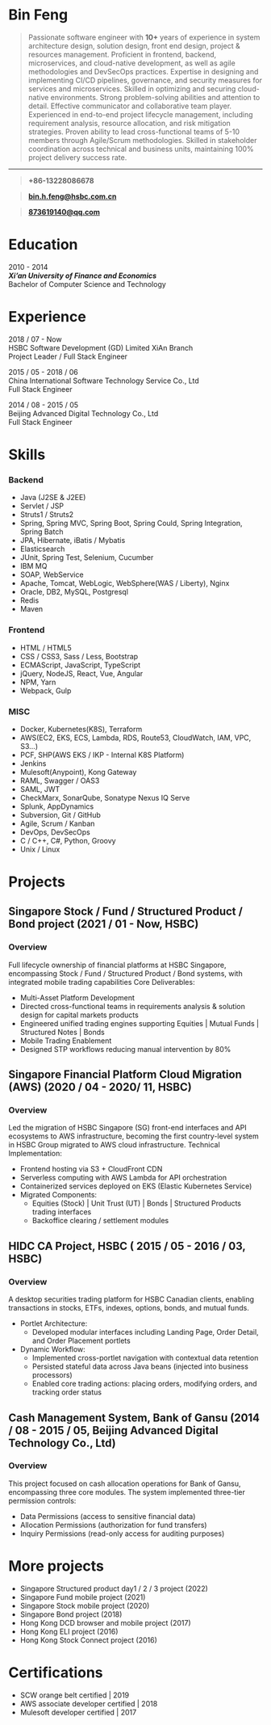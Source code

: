 # Bin Feng

> Passionate software engineer with **10+** years of experience 
> in system architecture design, solution design, front end design, project & resources management. 
> Proficient in frontend, backend, microservices, 
> and cloud-native development, 
> as well as agile methodologies and DevSecOps practices.
> Expertise in designing and implementing CI/CD pipelines, 
> governance, and security measures for services and microservices. 
> Skilled in optimizing and securing cloud-native environments. 
> Strong problem-solving abilities and attention to detail. 
> Effective communicator and collaborative team player. 
> Experienced in end-to-end project lifecycle management, 
> including requirement analysis, resource allocation, 
> and risk mitigation strategies.
> Proven ability to lead cross-functional teams of 5-10 members 
> through Agile/Scrum methodologies.
> Skilled in stakeholder coordination across technical and business units, 
> maintaining 100% project delivery success rate.
---
> **+86-13228086678**

> **bin.h.feng@hsbc.com.cn**

> **873619140@qq.com**

# Education
2010 - 2014
<br>
***Xi’an University of Finance and Economics***
<br>
Bachelor of Computer Science and Technology

# Experience
2018 / 07 - Now
<br>
HSBC Software Development (GD) Limited XiAn Branch
<br>
Project Leader / Full Stack Engineer

2015 / 05 - 2018 / 06
<br>
China International Software Technology Service Co., Ltd
<br>
Full Stack Engineer

2014 / 08 - 2015 / 05
<br>
Beijing Advanced Digital Technology Co., Ltd
<br>
Full Stack Engineer

# Skills
### Backend
- Java (J2SE & J2EE)
- Servlet / JSP
- Struts1 / Struts2
- Spring, Spring MVC, Spring Boot, Spring Could, Spring Integration, Spring Batch
- JPA, Hibernate, iBatis / Mybatis
- Elasticsearch
- JUnit, Spring Test, Selenium, Cucumber
- IBM MQ
- SOAP, WebService
- Apache, Tomcat, WebLogic, WebSphere(WAS / Liberty), Nginx
- Oracle, DB2, MySQL, Postgresql
- Redis
- Maven

### Frontend
- HTML / HTML5
- CSS / CSS3, Sass / Less, Bootstrap
- ECMAScript, JavaScript, TypeScript
- jQuery, NodeJS, React, Vue, Angular
- NPM, Yarn
- Webpack, Gulp

### MISC
- Docker, Kubernetes(K8S), Terraform
- AWS(EC2, EKS, ECS, Lambda, RDS, Route53, CloudWatch, IAM, VPC, S3…)
- PCF, SHP(AWS EKS / IKP - Internal K8S Platform)
- Jenkins
- Mulesoft(Anypoint), Kong Gateway
- RAML, Swagger / OAS3
- SAML, JWT
- CheckMarx, SonarQube, Sonatype Nexus IQ Serve
- Splunk, AppDynamics
- Subversion, Git / GitHub
- Agile, Scrum / Kanban
- DevOps, DevSecOps
- C / C++, C#, Python, Groovy
- Unix / Linux


# Projects
## Singapore Stock / Fund / Structured Product / Bond project (2021 / 01 - Now, HSBC)
### Overview
Full lifecycle ownership of financial platforms at HSBC Singapore, encompassing Stock / Fund / Structured Product / Bond systems, 
with integrated mobile trading capabilities
Core Deliverables:
- Multi-Asset Platform Development
- Directed cross-functional teams in requirements analysis & solution design for capital markets products
- Engineered unified trading engines supporting Equities | Mutual Funds | Structured Notes | Bonds
- Mobile Trading Enablement
- Designed STP workflows reducing manual intervention by 80%

## Singapore Financial Platform Cloud Migration (AWS) (2020 / 04 - 2020/ 11, HSBC)
### Overview
Led the migration of HSBC Singapore (SG) front-end interfaces and API ecosystems to AWS infrastructure, 
becoming the first country-level system in HSBC Group migrated to AWS cloud infrastructure.
Technical Implementation:
- Frontend hosting via S3 + CloudFront CDN
- Serverless computing with AWS Lambda for API orchestration
- Containerized services deployed on EKS (Elastic Kubernetes Service)
- Migrated Components:
  - Equities (Stock) | Unit Trust (UT) | Bonds | Structured Products trading interfaces
  - Backoffice clearing / settlement modules

## HIDC CA Project, HSBC ( 2015 / 05 - 2016 / 03, HSBC)
### Overview
A desktop securities trading platform for HSBC Canadian clients, enabling transactions in stocks, ETFs, indexes, options, bonds, and mutual funds.
- Portlet Architecture: 
  - Developed modular interfaces including Landing Page, Order Detail, and Order Placement portlets
- Dynamic Workflow:
  - Implemented cross-portlet navigation with contextual data retention
  - Persisted stateful data across Java beans (injected into business processors)
  - Enabled core trading actions: placing orders, modifying orders, and tracking order status

## Cash Management System, Bank of Gansu (2014 / 08 - 2015 / 05, Beijing Advanced Digital Technology Co., Ltd)
### Overview
This project focused on cash allocation operations for Bank of Gansu, 
encompassing three core modules.
The system implemented three-tier permission controls:
- Data Permissions (access to sensitive financial data)
- Allocation Permissions (authorization for fund transfers)
- Inquiry Permissions (read-only access for auditing purposes)

# More projects
- Singapore Structured product day1 / 2 / 3 project (2022)
- Singapore Fund mobile project (2021)
- Singapore Stock mobile project (2020)
- Singapore Bond project (2018)
- Hong Kong DCD browser and mobile project (2017)
- Hong Kong ELI project (2016)
- Hong Kong Stock Connect project (2016)

# Certifications
- SCW orange belt certified | 2019
- AWS associate developer certified | 2018
- Mulesoft developer certified | 2017
